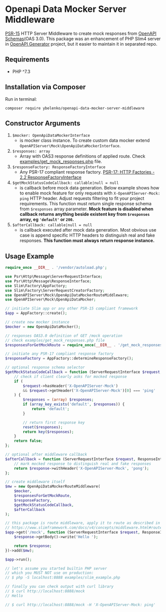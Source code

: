 # Openapi Data Mocker Server Middleware

[PSR-15](https://www.php-fig.org/psr/psr-15/) HTTP Server Middleware to create mock responses from [OpenAPI Schemas](https://github.com/OAI/OpenAPI-Specification/blob/master/versions/3.0.3.md)(OAS 3.0). This package was an enhancement of PHP Slim4 server in [OpenAPI Generator](https://github.com/OpenAPITools/openapi-generator) project, but it easier to maintain it in separated repo.

## Requirements

* PHP ^7.3

## Installation via Composer

Run in terminal:

```console
composer require ybelenko/openapi-data-mocker-server-middleware
```

## Constructor Arguments

1. `$mocker: OpenApiDataMockerInterface`
    + is mocker class instance. To create custom data mocker extend `OpenAPIServer\Mock\OpenApiDataMockerInterface`.
2. `$responses: array`
    + Array with OAS3 response definitions of applied route. Check [examples/get_mock_responses.php](examples/get_mock_responses.php) file.
3. `$responseFactory: ResponseFactoryInterface`
    + Any PSR-17 compliant response factory. [PSR-17: HTTP Factories - 2.2 ResponseFactoryInterface](https://www.php-fig.org/psr/psr-17/#22-responsefactoryinterface)
4. `$getMockStatusCodeCallback: callable|null = null`
    + is callback before mock data generation. Below example shows how to enable mock feature for only requests with `X-OpenAPIServer-Mock: ping` HTTP header. Adjust requests filtering to fit your project requirements. This function must return single response schema from `$responses` array parameter. **Mock feature is disabled when callback returns anything beside existent key from `$responses` array, eg `'default'` or `200`.**
5. `$afterCallback: callable|null = null`
    + is callback executed after mock data generation. Most obvious use case is append specific HTTP headers to distinguish real and fake responses. **This function must always return response instance.**

## Usage Example

```php
require_once __DIR__ . '/vendor/autoload.php';

use Psr\Http\Message\ServerRequestInterface;
use Psr\Http\Message\ResponseInterface;
use Slim\Factory\AppFactory;
use Slim\Factory\ServerRequestCreatorFactory;
use OpenAPIServer\Mock\OpenApiDataMockerRouteMiddleware;
use OpenAPIServer\Mock\OpenApiDataMocker;

// initiate Slim app or any other PSR-15 compliant framework
$app = AppFactory::create();

// create new mocker instance
$mocker = new OpenApiDataMocker();

// responses OAS3.0 definition of GET /mock operation
// check examples/get_mock_responses.php file
$responsesForGetMockRoute = require_once(__DIR__ . '/get_mock_responses.php');

// initiate any PSR-17 compliant response factory
$responseFactory = AppFactory::determineResponseFactory();

// optional response schema selector
$getMockStatusCodeCallback = function (ServerRequestInterface $request, $responses) {
    // check if client clearly asks for mocked response
    if (
        $request->hasHeader('X-OpenAPIServer-Mock')
        && $request->getHeader('X-OpenAPIServer-Mock')[0] === 'ping'
    ) {
        $responses = (array) $responses;
        if (array_key_exists('default', $responses)) {
            return 'default';
        }

        // return first response key
        reset($responses);
        return key($responses);
    }
    return false;
};

// optional after middleware callback
$afterCallback = function (ServerRequestInterface $request, ResponseInterface $response) {
    // mark mocked response to distinguish real and fake responses
    return $response->withHeader('X-OpenAPIServer-Mock', 'pong');
};

// create middleware itself
$mw = new OpenApiDataMockerRouteMiddleware(
    $mocker,
    $responsesForGetMockRoute,
    $responseFactory,
    $getMockStatusCodeCallback,
    $afterCallback
);

// this package is route middleware, apply it to route as described in Slim docs:
// https://www.slimframework.com/docs/v4/concepts/middleware.html#route-middleware
$app->get('/mock', function (ServerRequestInterface $request, ResponseInterface $response) {
    $response->getBody()->write('Hello ');

    return $response;
})->add($mw);

$app->run();

// let's assume you started builtin PHP server
// which you MUST NOT use on production:
// $ php -S localhost:8888 examples/slim_example.php

// finally you can check output with curl library
// $ curl http://localhost:8888/mock
// Hello

// $ curl http://localhost:8888/mock -H 'X-OpenAPIServer-Mock: ping'
```
